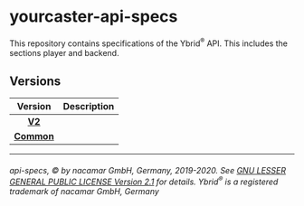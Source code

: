 # yourcaster-api-specs
This repository contains specifications of the Ybrid<sup>®</sup> API. This includes the sections player and backend.

## Versions

Version | Description
:-----: | :----------
[**V2**](v2) |
[**Common**](common) |

---
###### api-specs, © by nacamar GmbH, Germany, 2019-2020. See [GNU LESSER GENERAL PUBLIC LICENSE Version 2.1](/LICENSE) for details. Ybrid<sup>®</sup> is a registered trademark of nacamar GmbH, Germany 
